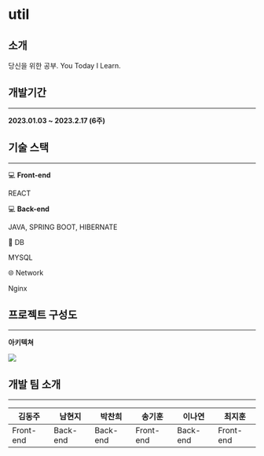 # util

## 소개

당신을 위한 공부. You Today I Learn.

## 개발기간

---

**2023.01.03 ~ 2023.2.17 (6주)**

## 기술 스택

---

💻 **Front-end**

REACT

💻 **Back-end**

JAVA, SPRING BOOT, HIBERNATE

💾 DB

MYSQL

🌐 Network

Nginx

## 프로젝트 구성도

---

**아키텍쳐**

<img src=https://user-images.githubusercontent.com/105181946/212804119-6a8317e9-a691-4775-8998-67db73946036.png></ing>
## 개발 팀 소개

---

| 김동주 | 남현지 | 박찬희 | 송기훈 | 이나연 | 최지훈 |
| --- | --- | --- | --- | --- | --- |
| Front-end | Back-end | Back-end | Front-end | Back-end | Front-end | Leader |
